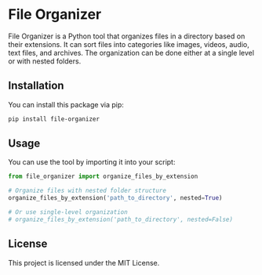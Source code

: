# File Organizer

File Organizer is a Python tool that organizes files in a directory based on their extensions. It can sort files into categories like images, videos, audio, text files, and archives. The organization can be done either at a single level or with nested folders.

## Installation

You can install this package via pip:

```bash
pip install file-organizer
```

## Usage

You can use the tool by importing it into your script:

```python
from file_organizer import organize_files_by_extension

# Organize files with nested folder structure
organize_files_by_extension('path_to_directory', nested=True)

# Or use single-level organization
# organize_files_by_extension('path_to_directory', nested=False)

```
## License
This project is licensed under the MIT License.